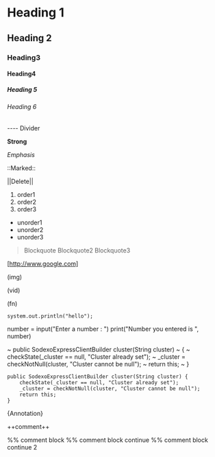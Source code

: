 # Heading 1
## Heading 2
### Heading3
#### Heading4
##### Heading 5
###### Heading 6


---- Divider

**Strong**

_Emphasis_

::Marked::

||Delete||

1. order1
2. order2
3. order3

- unorder1
- unorder2
- unorder3

> Blockquote
> Blockquote2
> Blockquote3

[http://www.google.com]

(img)

(vid)

(fn)

`system.out.println("hello");`


number = input("Enter a number : ")
print("Number you entered is ", number)



~       public SodexoExpressClientBuilder cluster(String cluster) ~  {
~      checkState(_cluster == null, "Cluster already set");
~       _cluster = checkNotNull(cluster, "Cluster cannot be null");
~       return this;
~   }


    public SodexoExpressClientBuilder cluster(String cluster) {
        checkState(_cluster == null, "Cluster already set");
        _cluster = checkNotNull(cluster, "Cluster cannot be null");
        return this;
    }

{Annotation}

++comment++

%% comment block
%% comment block continue
%% comment block continue 2
